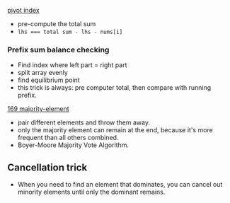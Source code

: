 [pivot index](https://leetcode.com/problems/find-pivot-index/)
- pre-compute the total sum
- `lhs === total sum - lhs - nums[i]`

### Prefix sum balance checking
- Find index where left part = right part
- split array evenly
- find equilibrium point
- this trick is always: pre computer total, then compare with running prefix.

[169 majority-element](https://leetcode.com/problems/majority-element/)
- pair different elements and throw them away.
- only the majority element can remain at the end, because it's more frequent than all others combined.
- Boyer-Moore Majority Vote Algorithm.

## Cancellation trick
- When you need to find an element that dominates, you can cancel out minority elements until only the dominant remains.